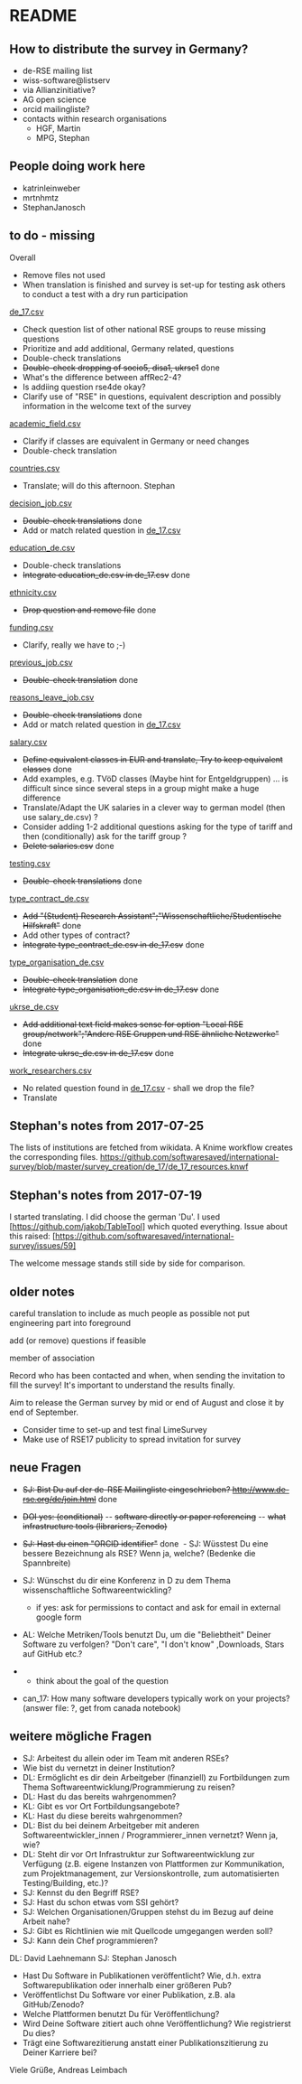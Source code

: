 README
======
How to distribute the survey in Germany?
----------------------------------------

  - de-RSE mailing list
  - wiss-software@listserv
  - via Allianzinitiative?
  - AG open science
  - orcid mailingliste?
  - contacts within research organisations
    - HGF, Martin
    - MPG, Stephan
    
People doing work here
----------------------

  * katrinleinweber
  * mrtnhmtz
  * StephanJanosch



to do - missing
---------------

Overall
- Remove files not used
- When translation is finished and survey is set-up for testing ask others to conduct a test with a dry run participation

[de_17.csv](de_17.csv)
- Check question list of other national RSE groups to reuse missing questions
- Prioritize and add additional, Germany related, questions
- Double-check translations
- ~~Double-check dropping of socio5, disa1, ukrse1~~ done
- What's the difference between affRec2-4?
- Is addiing question rse4de okay?
- Clarify use of "RSE" in questions, equivalent description and possibly information in the welcome text of the survey

[academic_field.csv](listAnswers/academic_field.csv)
- Clarify if classes are equivalent in Germany or need changes
- Double-check translation

[countries.csv](listAnswers/countries.csv)
- Translate; will do this afternoon. Stephan


[decision_job.csv](listAnswers/decision_job.csv)
- ~~Double-check translations~~ done
- Add or match related question in [de_17.csv](de_17.csv)

[education_de.csv](listAnswers/education_de.csv)
- Double-check translations
- ~~Integrate education_de.csv in de_17.csv~~ done

[ethnicity.csv](listAnswers/ethnicity.csv)
- ~~Drop question and remove file~~ done

[funding.csv](listAnswers/funding.csv)
- Clarify, really we have to ;-)

[previous_job.csv](listAnswers/previous_job.csv)
- ~~Double-check translation~~ done

[reasons_leave_job.csv](listAnswers/reasons_leave_job.csv)
- ~~Double-check translations~~ done
- Add or match related question in [de_17.csv](de_17.csv)

[salary.csv](listAnswers/salary.csv)
- ~~Define equivalent classes in EUR and translate, Try to keep equivalent classes~~ done
- Add examples, e.g. TVöD classes (Maybe hint for Entgeldgruppen) ... is difficult since since several steps in a group might make a huge difference
- Translate/Adapt the UK salaries in a clever way to german model (then use salary_de.csv) ?
- Consider adding 1-2 additional questions asking for the type of tariff and then (conditionally) ask for the tariff group ?
- ~~Delete salaries.csv~~ done

[testing.csv](listAnswers/testing.csv)
- ~~Double-check translations~~ done

[type_contract_de.csv](listAnswers/type_contract_de.csv)
- ~~Add "(Student) Research Assistant";"Wissenschaftliche/Studentische Hilfskraft"~~ done
- Add other types of contract?
- ~~Integrate type_contract_de.csv in de_17.csv~~ done

[type_organisation_de.csv](listAnswers/type_organisation_de.csv)
- ~~Double-check translation~~ done
- ~~Integrate type_organisation_de.csv in de_17.csv~~ done

[ukrse_de.csv](listAnswers/ukrse_de.csv)
- ~~Add additional text field makes sense for option "Local RSE group/network";"Andere RSE Gruppen und RSE ähnliche Netzwerke"~~ done
- ~~Integrate ukrse_de.csv in de_17.csv~~ done

[work_researchers.csv](listAnswers/work_researchers.csv)
- No related question found in [de_17.csv](de_17.csv) - shall we drop the file?
- Translate


Stephan's notes from 2017-07-25
-------------------------------

The lists of institutions are fetched from wikidata. A Knime workflow creates the corresponding files. https://github.com/softwaresaved/international-survey/blob/master/survey_creation/de_17/de_17_resources.knwf
 
Stephan's notes from 2017-07-19
-------------------------------

I started translating. I did choose the german 'Du'. I used [https://github.com/jakob/TableTool] which quoted everything. Issue about this raised: [https://github.com/softwaresaved/international-survey/issues/59]

The welcome message stands still side by side for comparison. 

older notes
-----------


careful translation to include as much people as possible
  not put engineering part into foreground

add (or remove) questions if feasible

member of association

Record who has been contacted and when, when sending the invitation to fill the survey! It's important to understand the results finally.

Aim to release the German survey by mid or end of August and close it by end of September.
  - Consider time to set-up and test final LimeSurvey
  - Make use of RSE17 publicity to spread invitation for survey


neue Fragen
-----------

  - ~~SJ: Bist Du auf der de-RSE Mailingliste eingeschrieben? http://www.de-rse.org/de/join.html~~ done

  - ~~DOI yes: (conditional)~~
  --  ~~software directly or paper referencing~~
  --  ~~what infrastructure tools (librariers, Zenodo)~~
  		
  - ~~SJ: Hast du einen "ORCID identifier"~~ done
  - SJ: Wüsstest Du eine bessere Bezeichnung als RSE? Wenn ja, welche? (Bedenke die Spannbreite)
  - SJ: Wünschst du dir eine Konferenz in D zu dem Thema wissenschaftliche Softwareentwickling?
  	- if yes: ask for permissions to contact and ask for email in external google form
  - AL: Welche Metriken/Tools benutzt Du, um die "Beliebtheit" Deiner Software zu verfolgen? "Don't care", "I don't know" ,Downloads, Stars auf GitHub etc.?
  -  - think about the goal of the question
  - can_17: How many software developers typically work on your projects? (answer file: ?, get from canada notebook)

weitere mögliche Fragen
-----------------------

  - SJ: Arbeitest du allein oder im Team mit anderen RSEs?
  - Wie bist du vernetzt in deiner Institution?
  - DL: Ermöglicht es dir dein Arbeitgeber (finanziell) zu Fortbildungen zum Thema Softwareentwicklung/Programmierung zu reisen? 
  - DL: Hast du das bereits wahrgenommen?
  - KL: Gibt es vor Ort Fortbildungsangebote?
  - KL: Hast du diese bereits wahrgenommen?
  - DL: Bist du bei deinem Arbeitgeber mit anderen Softwareentwickler_innen / Programmierer_innen vernetzt? Wenn ja, wie?
  - DL: Steht dir vor Ort Infrastruktur zur Softwareentwicklung zur Verfügung (z.B. eigene Instanzen von Plattformen zur Kommunikation, zum Projektmanagement, zur Versionskontrolle, zum automatisierten Testing/Building, etc.)?
  - SJ: Kennst du den Begriff RSE?
  - SJ: Hast du schon etwas vom SSI gehört?
  - SJ: Welchen Organisationen/Gruppen stehst du im Bezug auf deine Arbeit nahe?
  - SJ: Gibt es Richtlinien wie mit Quellcode umgegangen werden soll?
  - SJ: Kann dein Chef programmieren?
 
 DL: David Laehnemann
 SJ: Stephan Janosch
 
 * Hast Du Software in Publikationen veröffentlicht? Wie, d.h. extra Softwarepublikation oder innerhalb einer größeren Pub?
* Veröffentlichst Du Software vor einer Publikation, z.B. ala GitHub/Zenodo?
* Welche Plattformen benutzt Du für Veröffentlichung?
* Wird Deine Software zitiert auch ohne Veröffentlichung? Wie registrierst Du dies?
* Trägt eine Softwarezitierung anstatt einer Publikationszitierung zu Deiner Karriere bei?

Viele Grüße,
Andreas Leimbach 
 
  
